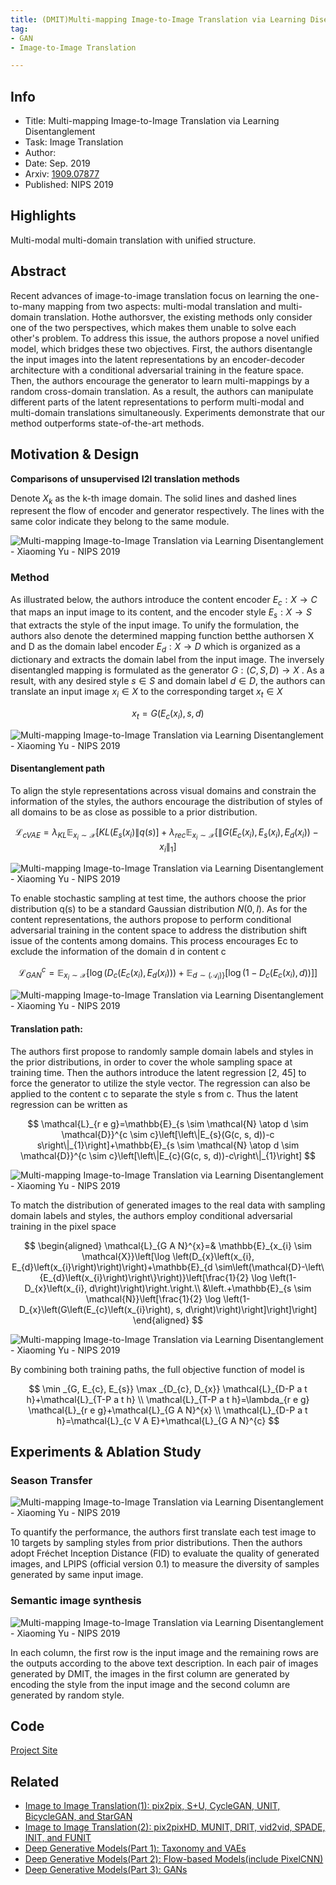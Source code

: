 ```yaml
---
title: (DMIT)Multi-mapping Image-to-Image Translation via Learning Disentanglement - Xiaoming Yu - NIPS 2019
tag:
- GAN
- Image-to-Image Translation

---
```


## Info

- Title: Multi-mapping Image-to-Image Translation via Learning Disentanglement
- Task: Image Translation
- Author:
- Date: Sep. 2019
- Arxiv: [1909.07877](https://arxiv.org/abs/1909.07877)
- Published: NIPS 2019



## Highlights

Multi-modal multi-domain translation with unified structure.

## Abstract

Recent advances of image-to-image translation focus on learning the one-to-many mapping from two aspects: multi-modal translation and multi-domain translation. Hothe authorsver, the existing methods only consider one of the two perspectives, which makes them unable to solve each other's problem. To address this issue, the authors propose a novel unified model, which bridges these two objectives. First, the authors disentangle the input images into the latent representations by an encoder-decoder architecture with a conditional adversarial training in the feature space. Then, the authors encourage the generator to learn multi-mappings by a random cross-domain translation. As a result, the authors can manipulate different parts of the latent representations to perform multi-modal and multi-domain translations simultaneously. Experiments demonstrate that our method outperforms state-of-the-art methods.



## Motivation & Design

**Comparisons of unsupervised I2I translation methods**

Denote $X_k$ as the k-th image domain. The solid lines and dashed lines represent the flow of encoder and generator respectively. The lines with the same color indicate they belong to the same module.



![Multi-mapping Image-to-Image Translation via Learning Disentanglement - Xiaoming Yu - NIPS 2019](https://i.imgur.com/eRtVG3C.png)




### Method

As illustrated below, the authors introduce the content encoder $E_c : X → C$ that maps an input image to
its content, and the encoder style $E_s : X → S$ that extracts the style of the input image. To unify the
formulation, the authors also denote the determined mapping function betthe authorsen X and D as the domain label
encoder $E_d : X → D$ which is organized as a dictionary and extracts the domain label from the
input image. The inversely disentangled mapping is formulated as the generator $G : (C, S, D) → X$ .
As a result, with any desired style $s ∈ S$ and domain label $d ∈ D$, the authors can translate an input image
$x_i ∈ X$ to the corresponding target $x_t ∈ X$


$$
x_{t}=G\left(E_{c}\left(x_{i}\right), s, d\right)
$$

![Multi-mapping Image-to-Image Translation via Learning Disentanglement - Xiaoming Yu - NIPS 2019](https://i.imgur.com/X1ie2m6.jpg)

#### Disentanglement path

To align the style representations across visual domains and constrain the information of the styles, the authors encourage the distribution of styles of all domains to be as close as possible to a prior distribution.


$$
\mathcal{L}_{c V A E}=\lambda_{K L} \mathbb{E}_{x_{i} \sim \mathcal{X}}\left[K L\left(E_{s}\left(x_{i}\right) \| q(s)\right]+\lambda_{r e c} \mathbb{E}_{x_{i} \sim \mathcal{X}}\left[\left\|G\left(E_{c}\left(x_{i}\right), E_{s}\left(x_{i}\right), E_{d}\left(x_{i}\right)\right)-x_{i}\right\|_{1}\right]\right.
$$



![Multi-mapping Image-to-Image Translation via Learning Disentanglement - Xiaoming Yu - NIPS 2019](https://i.imgur.com/djvY262.jpg)




<script async src="https://pagead2.googlesyndication.com/pagead/js/adsbygoogle.js"></script>
<ins class="adsbygoogle"
     style="display:block; text-align:center;"
     data-ad-layout="in-article"
     data-ad-format="fluid"
     data-ad-client="ca-pub-4466575858054752"
     data-ad-slot="8787986126"></ins>
<script>
     (adsbygoogle = window.adsbygoogle || []).push({});
</script>


To enable stochastic sampling at test time, the authors choose the prior distribution q(s) to be a standard
Gaussian distribution $N (0, I)$. As for the content representations, the authors propose to perform conditional adversarial training in the content space to address the distribution shift issue of the contents among domains. This process encourages Ec to exclude the information of the domain d in content c


$$
\mathcal{L}_{G A N}^{c}=\mathbb{E}_{x_{i} \sim \mathcal{X}}\left[\log \left(D_{c}\left(E_{c}\left(x_{i}\right), E_{d}\left(x_{i}\right)\right)\right)+\mathbb{E}_{\left.d \sim\left(\mathcal{A}_{i}\right)\right\}}\left[\log \left(1-D_{c}\left(E_{c}\left(x_{i}\right), d\right)\right)\right]\right]
$$



![Multi-mapping Image-to-Image Translation via Learning Disentanglement - Xiaoming Yu - NIPS 2019](https://i.imgur.com/WY7DO9Y.jpg)



#### Translation path:

The authors first propose to randomly sample domain labels and styles in the prior distributions, in order to cover the whole sampling space at training time. Then the authors introduce the latent regression [2, 45] to force the generator to utilize the style vector. The regression can also be applied to the content c to separate the style s from c. Thus the latent regression can be written as


$$
\mathcal{L}_{r e g}=\mathbb{E}_{s \sim \mathcal{N} \atop d \sim \mathcal{D}}^{c \sim c}\left[\left\|E_{s}(G(c, s, d))-c
s\right\|_{1}\right]+\mathbb{E}_{s \sim \mathcal{N} \atop d \sim \mathcal{D}}^{c \sim c}\left[\left\|E_{c}(G(c, s, d))-c\right\|_{1}\right]
$$



![Multi-mapping Image-to-Image Translation via Learning Disentanglement - Xiaoming Yu - NIPS 2019](https://i.imgur.com/eiVLzkB.jpg)



To match the distribution of generated images to the real data with sampling domain labels and styles, the authors employ conditional adversarial training in the pixel space


$$
\begin{aligned} \mathcal{L}_{G A N}^{x}=& \mathbb{E}_{x_{i} \sim \mathcal{X}}\left[\log \left(D_{x}\left(x_{i}, E_{d}\left(x_{i}\right)\right)\right)+\mathbb{E}_{d \sim\left(\mathcal{D}-\left\{E_{d}\left(x_{i}\right)\right\}\right)}\left[\frac{1}{2} \log \left(1-D_{x}\left(x_{i}, d\right)\right)\right.\right.\\ &\left.+\mathbb{E}_{s \sim \mathcal{N}}\left[\frac{1}{2} \log \left(1-D_{x}\left(G\left(E_{c}\left(x_{i}\right), s, d\right)\right)\right]\right]\right] \end{aligned}
$$



![Multi-mapping Image-to-Image Translation via Learning Disentanglement - Xiaoming Yu - NIPS 2019](https://i.imgur.com/gIRMP4p.jpg)



By combining both training paths, the full objective function of  model is


$$
\min _{G, E_{c}, E_{s}} \max _{D_{c}, D_{x}} \mathcal{L}_{D-P a t h}+\mathcal{L}_{T-P a t h} \\
\mathcal{L}_{T-P a t h}=\lambda_{r e g} \mathcal{L}_{r e g}+\mathcal{L}_{G A N}^{x} \\
\mathcal{L}_{D-P a t h}=\mathcal{L}_{c V A E}+\mathcal{L}_{G A N}^{c}
$$





## Experiments & Ablation Study

### Season Transfer

![Multi-mapping Image-to-Image Translation via Learning Disentanglement - Xiaoming Yu - NIPS 2019](https://i.imgur.com/n7jhbrG.png)

To quantify the performance, the authors first translate each test image to 10 targets by sampling styles from prior distributions. Then the authors adopt Fréchet Inception Distance (FID) to evaluate the quality of generated images, and LPIPS (official version 0.1) to measure the diversity of samples generated by same input image.

<script async src="https://pagead2.googlesyndication.com/pagead/js/adsbygoogle.js"></script>

<ins class="adsbygoogle"
     style="display:block; text-align:center;"
     data-ad-layout="in-article"
     data-ad-format="fluid"
     data-ad-client="ca-pub-4466575858054752"
     data-ad-slot="8787986126"></ins>

<script>
     (adsbygoogle = window.adsbygoogle || []).push({});
</script>





### Semantic image synthesis

![Multi-mapping Image-to-Image Translation via Learning Disentanglement - Xiaoming Yu - NIPS 2019](https://i.imgur.com/7vwtXUc.png)



In each column, the first row is the input image and the remaining rows are the outputs according to the above text description. In each pair of images generated by DMIT, the images in the first column are generated by encoding the style from the input image and the second column are generated by random style.



## Code

[Project Site](https://github.com/Xiaoming-Yu/DMIT)



## Related

- [Image to Image Translation(1): pix2pix, S+U, CycleGAN, UNIT, BicycleGAN, and StarGAN](https://arxivnote.ddlee.cn/Image-to-image-Translation-pix2pix-CycleGAN-UNIT-BicycleGAN-StarGAN.html)
- [Image to Image Translation(2): pix2pixHD, MUNIT, DRIT, vid2vid, SPADE, INIT, and FUNIT](https://arxivnote.ddlee.cn/Image-to-image-Translation-pix2pixHD-MUNIT-DRIT-vid2vid-SPADE-INIT-FUNIT.html)
- [Deep Generative Models(Part 1): Taxonomy and VAEs](https://arxivnote.ddlee.cn/Deep-Generative-Models-Taxonomy-VAE.html)
- [Deep Generative Models(Part 2): Flow-based Models(include PixelCNN)](https://arxivnote.ddlee.cn/Deep-Generative-Models-Flow-based-Models-PixelCNN.html)
- [Deep Generative Models(Part 3): GANs](https://arxivnote.ddlee.cn/Deep-Generative-Models-GAN-WGAN-SAGAN-StyleGAN-BigGAN.html)

